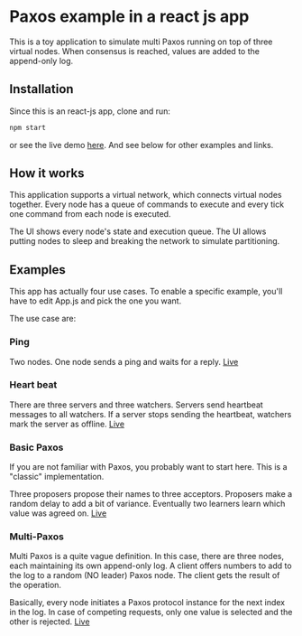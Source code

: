 # Paxos example in a react js app

This is a toy application to simulate multi Paxos running on top of three virtual nodes. When consensus is reached, values are added to the append-only log.

## Installation

Since this is an react-js app, clone and run:
```bash
npm start
```
or see the live demo [here](https://www.romanenco.com/sim-reactjs/multi-paxos/). And see below for other examples and links.

## How it works

This application supports a virtual network, which connects virtual nodes together. Every node has a queue of commands to execute and every tick one command from each node is executed.

The UI shows every node's state and execution queue. The UI allows putting nodes to sleep and breaking the network to simulate partitioning.

## Examples

This app has actually four use cases. To enable a specific example, you'll have to edit App.js and pick the one you want.

The use case are:

### Ping

Two nodes. One node sends a ping and waits for a reply. [Live](https://www.romanenco.com/sim-reactjs/ping/)

### Heart beat

There are three servers and three watchers. Servers send heartbeat messages to all watchers. If a server stops sending the heartbeat, watchers mark the server as offline. [Live](https://www.romanenco.com/sim-reactjs/heartbeat/)

### Basic Paxos

If you are not familiar with Paxos, you probably want to start here. This is a "classic" implementation.

Three proposers propose their names to three acceptors. Proposers make a random delay to add a bit of variance. Eventually two learners learn which value was agreed on. [Live](https://www.romanenco.com/sim-reactjs/basic-paxos/)

### Multi-Paxos

Multi Paxos is a quite vague definition. In this case, there are three nodes, each maintaining its own append-only log. A client offers numbers to add to the log to a random (NO leader) Paxos node. The client gets the result of the operation.

Basically, every node initiates a Paxos protocol instance for the next index in the log. In case of competing requests, only one value is selected and the other is rejected. [Live](https://www.romanenco.com/sim-reactjs/multi-paxos/)
